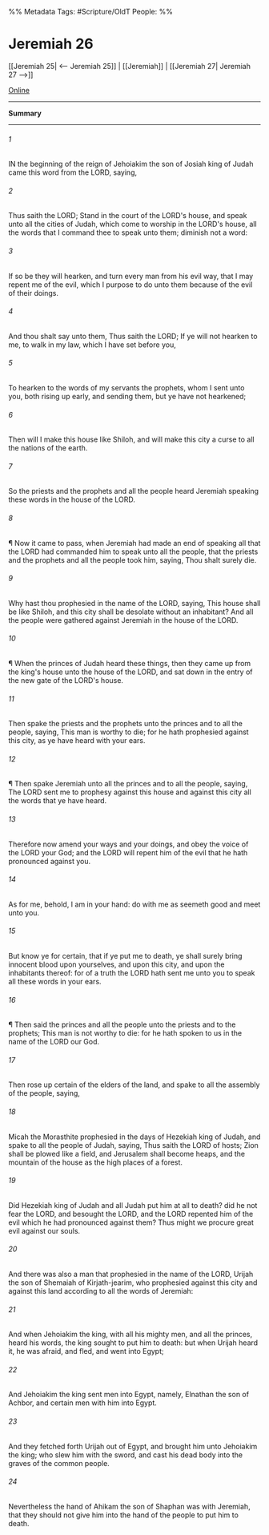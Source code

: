 

%% Metadata
Tags: #Scripture/OldT
People: 
%%
# Jeremiah 26
[[Jeremiah 25| <-- Jeremiah 25]] | [[Jeremiah]] | [[Jeremiah 27| Jeremiah 27 -->]]

[Online](https://churchofjesuschrist.org/study/scriptures/ot/jer/26?lang=eng)

---
__Summary__



---

###### 1
IN the beginning of the reign of Jehoiakim the son of Josiah king of Judah came this word from the LORD, saying,
###### 2
Thus saith the LORD; Stand in the court of the LORD's house, and speak unto all the cities of Judah, which come to worship in the LORD's house, all the words that I command thee to speak unto them; diminish not a word:
###### 3
If so be they will hearken, and turn every man from his evil way, that I may repent me of the evil, which I purpose to do unto them because of the evil of their doings.
###### 4
And thou shalt say unto them, Thus saith the LORD; If ye will not hearken to me, to walk in my law, which I have set before you,
###### 5
To hearken to the words of my servants the prophets, whom I sent unto you, both rising up early, and sending them, but ye have not hearkened;
###### 6
Then will I make this house like Shiloh, and will make this city a curse to all the nations of the earth.
###### 7
So the priests and the prophets and all the people heard Jeremiah speaking these words in the house of the LORD.
###### 8
¶ Now it came to pass, when Jeremiah had made an end of speaking all that the LORD had commanded him to speak unto all the people, that the priests and the prophets and all the people took him, saying, Thou shalt surely die.
###### 9
Why hast thou prophesied in the name of the LORD, saying, This house shall be like Shiloh, and this city shall be desolate without an inhabitant?  And all the people were gathered against Jeremiah in the house of the LORD.
###### 10
¶ When the princes of Judah heard these things, then they came up from the king's house unto the house of the LORD, and sat down in the entry of the new gate of the LORD's house.
###### 11
Then spake the priests and the prophets unto the princes and to all the people, saying, This man is worthy to die; for he hath prophesied against this city, as ye have heard with your ears.
###### 12
¶ Then spake Jeremiah unto all the princes and to all the people, saying, The LORD sent me to prophesy against this house and against this city all the words that ye have heard.
###### 13
Therefore now amend your ways and your doings, and obey the voice of the LORD your God; and the LORD will repent him of the evil that he hath pronounced against you.
###### 14
As for me, behold, I am in your hand: do with me as seemeth good and meet unto you.
###### 15
But know ye for certain, that if ye put me to death, ye shall surely bring innocent blood upon yourselves, and upon this city, and upon the inhabitants thereof: for of a truth the LORD hath sent me unto you to speak all these words in your ears.
###### 16
¶ Then said the princes and all the people unto the priests and to the prophets; This man is not worthy to die: for he hath spoken to us in the name of the LORD our God.
###### 17
Then rose up certain of the elders of the land, and spake to all the assembly of the people, saying,
###### 18
Micah the Morasthite prophesied in the days of Hezekiah king of Judah, and spake to all the people of Judah, saying, Thus saith the LORD of hosts; Zion shall be plowed like a field, and Jerusalem shall become heaps, and the mountain of the house as the high places of a forest.
###### 19
Did Hezekiah king of Judah and all Judah put him at all to death?  did he not fear the LORD, and besought the LORD, and the LORD repented him of the evil which he had pronounced against them?  Thus might we procure great evil against our souls.
###### 20
And there was also a man that prophesied in the name of the LORD, Urijah the son of Shemaiah of Kirjath-jearim, who prophesied against this city and against this land according to all the words of Jeremiah:
###### 21
And when Jehoiakim the king, with all his mighty men, and all the princes, heard his words, the king sought to put him to death: but when Urijah heard it, he was afraid, and fled, and went into Egypt;
###### 22
And Jehoiakim the king sent men into Egypt, namely, Elnathan the son of Achbor, and certain men with him into Egypt.
###### 23
And they fetched forth Urijah out of Egypt, and brought him unto Jehoiakim the king; who slew him with the sword, and cast his dead body into the graves of the common people.
###### 24
Nevertheless the hand of Ahikam the son of Shaphan was with Jeremiah, that they should not give him into the hand of the people to put him to death.




